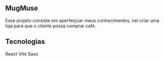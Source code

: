 ## MugMuse 
Esse projeto consiste em aperfeiçoar meus conhecimentos, irei criar uma loja para que o cliente possa comprar café.

## Tecnologias
React
Vite
Sass
